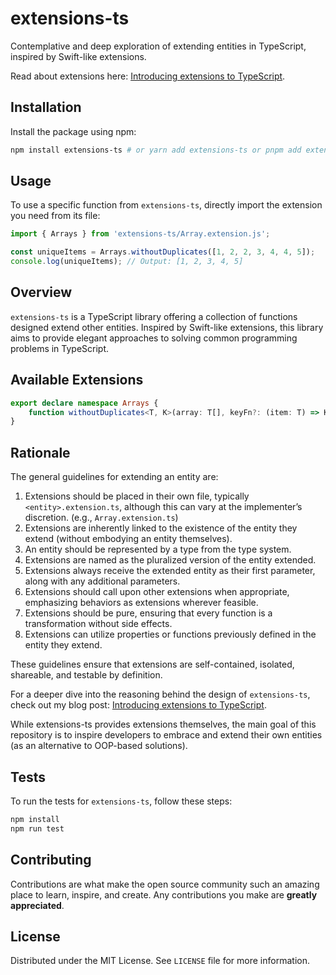 # extensions-ts
Contemplative and deep exploration of extending entities in TypeScript, inspired by Swift-like extensions.

Read about extensions here: [Introducing extensions to TypeScript](https://depa-thoughts.vercel.app/extensions-typescript/).

## Installation
Install the package using npm:
```bash
npm install extensions-ts # or yarn add extensions-ts or pnpm add extensions-ts
```

## Usage

To use a specific function from `extensions-ts`, directly import the extension you need from its file:

```ts
import { Arrays } from 'extensions-ts/Array.extension.js';

const uniqueItems = Arrays.withoutDuplicates([1, 2, 2, 3, 4, 4, 5]);
console.log(uniqueItems); // Output: [1, 2, 3, 4, 5]
```

## Overview
`extensions-ts` is a TypeScript library offering a collection of functions designed extend other entities. Inspired by Swift-like extensions, this library aims to provide elegant approaches to solving common programming problems in TypeScript.

## Available Extensions
```ts
export declare namespace Arrays {
    function withoutDuplicates<T, K>(array: T[], keyFn?: (item: T) => K): T[];
}
```

## Rationale
The general guidelines for extending an entity are:
1. Extensions should be placed in their own file, typically `<entity>.extension.ts`, although this can vary at the implementer’s discretion. (e.g., `Array.extension.ts`)
2. Extensions are inherently linked to the existence of the entity they extend (without embodying an entity themselves).
3. An entity should be represented by a type from the type system.
4. Extensions are named as the pluralized version of the entity extended.
5. Extensions always receive the extended entity as their first parameter, along with any additional parameters.
6. Extensions should call upon other extensions when appropriate, emphasizing behaviors as extensions wherever feasible.
7. Extensions should be pure, ensuring that every function is a transformation without side effects.
8. Extensions can utilize properties or functions previously defined in the entity they extend.

These guidelines ensure that extensions are self-contained, isolated, shareable, and testable by definition.

For a deeper dive into the reasoning behind the design of `extensions-ts`, check out my blog post: [Introducing extensions to TypeScript](https://depa-thoughts.vercel.app/extensions-typescript/).

While extensions-ts provides extensions themselves, the main goal of this repository is to inspire developers to embrace and extend their own entities (as an alternative to OOP-based solutions).

## Tests

To run the tests for `extensions-ts`, follow these steps:

```bash
npm install
npm run test
```

## Contributing

Contributions are what make the open source community such an amazing place to learn, inspire, and create. Any contributions you make are **greatly appreciated**.

## License

Distributed under the MIT License. See `LICENSE` file for more information.

